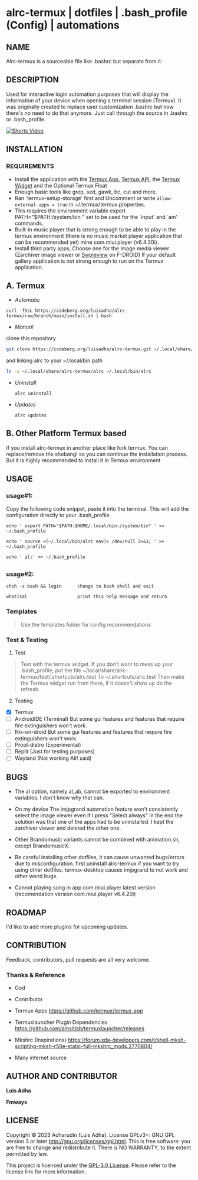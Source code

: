 # alrc-termux | dotfiles | .bash_profile (Config) | automations

NAME
----
Alrc-termux is a sourceable file like .bashrc but separate from it. 

DESCRIPTION
-----------
Used for interactive login automation purposes that will display the information of your device when opening a terminal session (Termux). 
It was originally created to replace user customization .bashrc but now there's no need to do that anymore. Just call through the source in .bashrc or .bash_profile.


[![Shorts Video](https://img.youtube.com/vi/9X6naGKNOys/0.jpg)](https://www.youtube.com/shorts/9X6naGKNOys)

INSTALLATION
------------

### REQUIREMENTS
- Install the application with the [Termux App](https://f-droid.org/packages/com.termux/),
[Termux API](https://f-droid.org/packages/com.termux.api/), the [Termux Widget](https://f-droid.org/packages/com.termux.widget/) and the Optional Termux Float
- Enough basic tools like grep, sed, gawk, bc, cut and more.
- Ran \`termux-setup-storage' first and Uncomment or write `allow-external-apps = true` in ~/.termux/termux.properties.
- This requires the environment variable export PATH="$PATH:/system/bin " set to be used for the \`input' and \`am' commands.
- Built-in music player that is strong enough to be able to play in the termux environment (there is no music market player application that can be recommended yet) mine com.miui.player (v6.4.20i).
- Install third party apps, Choose one for the image media viewer (Zarchiver image viewer or [Swpieview](https://f-droid.org/packages/org.voidptr.swpieview/) on F-DROID) If your default gallery application is not strong enough to run on the Termux application.


A. Termux
---------
- *Automatic*

```
curl -fSsL https://codeberg.org/luisadha/alrc-termux/raw/branch/main/install.sh | bash
```

- *Manual*
	
clone this repository

```sh
git clone https://codeberg.org/luisadha/alrc-termux.git ~/.local/share/alrc-termux
```

and linking alrc to your ~/.local/bin path

```sh
ln -s ~/.local/share/alrc-termux/alrc ~/.local/bin/alrc
```

- *Uninstall*

	```
	alrc uninstall
	```

- *Updates*

	```
	alrc updates
	```

B. Other Platform Termux based
------------------------------

  If you install alrc-termux in another place like fork termux. You can replace/remove the shebang! so you can continue the installation process. But it is highly recommended to install it in Termux environment

USAGE
-----

### usage#1:

Copy the following code snippet, paste it into the terminal. This will add the configuration directly to your .bash_profile

```text
echo ' export PATH="$PATH:$HOME/.local/bin:/system/bin" ' >> ~/.bash_profile

echo ' source <(~/.local/bin/alrc env)> /dev/null 2>&1; ' >> ~/.bash_profile

echo ' al;' >> ~/.bash_profile
```

## [](https://codeberg.org/luisadha/alrc-termux#usage-2)

### usage#2:

```text
chsh -s bash && login      change to bash shell and exit

whatisal                   print this help message and return
```

### Templates
> Use the templates folder for config recommendations

### Test & Testing
1. Test
> Test with the termux widget. If you don't want to mess up your .bash_profile, put the file ~/local/share/alrc-termux/test/.shortcuts/alrc.test To ~/.shortcuts/alrc.test Then make the Termux widget run from there, if it doesn't show up do the refresh.

2. Testing

- [x] Termux
- [ ] AndroidIDE (Terminal) But some gui features and features that require fire extinguishers won't work.
- [ ] Nix-on-droid But some gui features and features that require fire extinguishers won't work.
- [ ] Proot-distro (Experimental)
- [ ] Replit (Just for testing purposes)
- [ ] Wayland (Not working Alif said)

BUGS
----
- The al option, namely al_ab, cannot be exported to environment variables. I don't know why that can.
- On my device The imjpgrand automation feature won't consistently select the image viewer even if I press "Select always" in the end the solution was that one of the apps had to be uninstalled. I kept the zarchiver viewer and deleted the other one.
- Other Brandomusic variants cannot be combined with animation.sh, except BrandomusicX.
- Be careful installing other dotfiles, it can cause unwanted bugs/errors due to misconfiguration. first uninstall alrc-termux if you want to try using other dotfiles. termux-desktop causes imjpgrand to not work and other weird bugs.

- Cannot playing song in app com.miui.player latest version (recomendation version com.miui.player v6.4.20i)



ROADMAP
-------
I'd like to add more plugins for upcoming updates.

CONTRIBUTION
------------
Feedback, contributors, pull requests are all very welcome.

### Thanks & Reference

- God 
 
- Contributor

- Termux Apps https://github.com/termux/termux-app

- Termuxlauncher  Plugin Dependencies  https://github.com/amsitlab/termuxlauncher/releases

- Mkshrc (Inspirations) https://forum.xda-developers.com/t/shell-mksh-scripting-mksh-r50e-static-full-mkshrc_mods.2770804/

- Many internet source

AUTHOR AND CONTRIBUTOR
----------------------
__Luis Adha__

__Fmways__

LICENSE
-------
Copyright © 2023 Adharudin (Luis Adha). License GPLv3+: GNU GPL version 3 or later http://gnu.org/licenses/gpl.html. This is free software: you are free to change and redistribute it. There is NO WARRANTY, to the extent permitted by law.

This project is licensed under the [GPL-3.0 License](https://www.gnu.org/licenses/gpl-3.0.en.html). Please refer to the license link for more information.